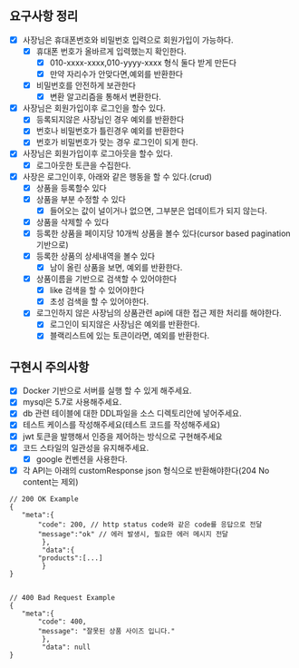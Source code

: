 ## 요구사항 정리

- [x] 사장님은 휴대폰번호와 비밀번호 입력으로 회원가입이 가능하다.
    - [x] 휴대폰 번호가 올바르게 입력했는지 확인한다.
        -[x] 010-xxxx-xxxx,010-yyyy-xxxx 형식 둘다 받게 만든다
        -[x] 만약 자리수가 안맞다면,예외를 반환한다
    -[x] 비밀번호를 안전하게 보관한다
        -[x] 변환 알고리즘을 통해서 변환한다.
-[x] 사장님은 회원가입이후 로그인을 할수 있다.
    -[x] 등록되지않은 사장님인 경우 예외를 반환한다
    -[x] 번호나 비밀번호가 틀린경우 예외를 반환한다
    -[x] 번호가 비밀번호가 맞는 경우 로그인이 되게 한다.
- [x] 사장님은 회원가입이후 로그아웃을 할수 있다.
    -[x] 로그아웃한 토큰을 수집한다.

-[x] 사장은 로그인이후, 아래와 같은 행동을 할 수 있다.(crud)
    -[x] 상품을 등록할수 있다
    -[x] 상품을 부분 수정할 수 있다
        -[x] 들어오는 값이 널이거나 없으면, 그부분은 업데이트가 되지 않는다.
    - [x] 상품을 삭제할 수 있다
    - [x] 등록한 상품을 페이지당 10개씩 상품을 볼수 있다(cursor based pagination 기반으로)
    -[x] 등록한 상품의 상세내역을 볼수 있다
        -[x] 남이 올린 상품을 보면, 예외를 반환한다.
    -[x] 상품이름을 기반으로 검색할 수 있어야한다
        -[x] like 검색을 할 수 있어야한다
        -[x] 초성 검색을 할 수 있어야한다.
    -[x] 로그인하지 않은 사장님의 상품관련 api에 대한 접근 제한 처리를 해야한다.
        - [x] 로그인이 되지않은 사장님은 예외를 반환한다.
        - [x] 블랙리스트에 있는 토큰이라면, 예외를 반환한다.

## 구현시 주의사항

-[x] Docker 기반으로 서버를 실행 할 수 있게 해주세요.
-[x] mysql은 5.7로 사용해주세요.
-[x] db 관련 테이블에 대한 DDL파일을 소스 디렉토리안에 넣어주세요.
-[x] 테스트 케이스를 작성해주세요(테스트 코드를 작성해주세요)
-[x] jwt 토큰을 발행해서 인증을 제어하는 방식으로 구현해주세요
-[x] 코드 스타일의 일관성을 유지해주세요.
    -[x] google 컨벤션을 사용한다.
- [x] 각 API는 아래의 customResponse json 형식으로 반환해야한다(204 No content는 제외)

```dbn-psql
// 200 OK Example 
{
   "meta":{
       "code": 200, // http status code와 같은 code를 응답으로 전달 
       "message":"ok" // 에러 발생시, 필요한 에러 메시지 전달 
		}, 
		"data":{
       "products":[...]
		}
}


// 400 Bad Request Example 
{
   "meta":{
       "code": 400,
       "message": "잘못된 상품 사이즈 입니다."
		},
		"data": null 
}

```